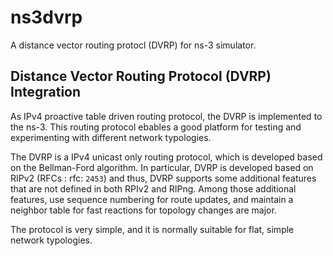 # ns3dvrp
A distance vector routing protocl (DVRP) for ns-3 simulator.

Distance Vector Routing Protocol (DVRP) Integration
--------------------------------------------------
As IPv4 proactive table driven routing protocol, the DVRP is implemented to the ns-3.
This routing protocol ebables a good platform for testing and experimenting with
different network typologies.

The DVRP is a IPv4 unicast only routing protocol, which is developed based on the Bellman-Ford algorithm.
In particular, DVRP is developed based on RIPv2 (RFCs : rfc: `2453`) and thus, DVRP supports some additional features that are not defined in both RPIv2 and RIPng. Among those additional features, use sequence numbering for route updates, and maintain a neighbor table for fast reactions for topology changes are major.

The protocol is very simple, and it is normally suitable for flat, simple network typologies.
